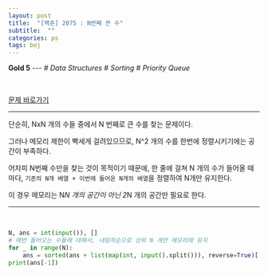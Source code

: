 ```yaml
---
layout: post
title:  "[백준] 2075 : N번째 큰 수"
subtitle:  ""
categories: ps
tags: boj
---
```


**Gold 5** --- *# Data Structures # Sorting # Priority Queue*

<br>

[문제 바로가기](https://www.acmicpc.net/problem/2075)

---

단순히, NxN 개의 수들 중에서 N 번째로 큰 수를 찾는 문제이다.

그러나 메모리 제한이 빡세게 걸려있으므로, N^2 개의 수를 한번에 정렬시키기에는 공간이 부족하다.

어차피 N번째 수만을 찾는 것이 목적이기 때문에, 한 줄에 걸쳐 N 개의 수가 들어올 때 마다, ```기존의 N개 배열 + 이번에 들어온 N개의 배열```을 정렬하여 N개만 유지한다.

이 경우 메모리는 N*N 개의 공간이 아닌 2*N 개의 공간만 필요로 한다.

---
<br>

```python
N, ans = int(input()), []
# 매번 들어오는 수들에 대해서, 내림차순으로 상위 N 개만 메모리에 유지
for _ in range(N):
    ans = sorted(ans + list(map(int, input().split())), reverse=True)[:N]
print(ans[-1])
```
